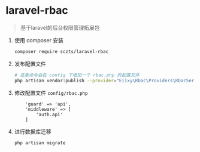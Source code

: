 # laravel-rbac
> 基于laravel的后台权限管理拓展包
1. 使用 composer 安装
    ```bash
    composer require sczts/laravel-rbac
    ```

2. 发布配置文件
    ```bash
    # 这条命令会在 config 下增加一个 rbac.php 的配置文件
    php artisan vendor:publish --provider="Eiixy\Rbac\Providers\RbacServiceProvider"
    ```

3. 修改配置文件 `config/rbac.php` 
    ```base
        'guard' => 'api',
        'middleware' => [
            'auth.api'
        ]
    ```
4. 进行数据库迁移
    ```bash
    php artisan migrate
    ```

